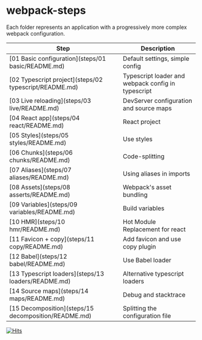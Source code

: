 # webpack-steps

Each folder represents an application with a progressively more complex webpack configuration.  

Step | Description
-|-
[01 Basic configuration](steps/01 basic/README.md) | Default settings, simple config
[02 Typescript project](steps/02 typescript/README.md) | Typescript loader and webpack config in typescript
[03 Live reloading](steps/03 live/README.md) | DevServer configuration and source maps
[04 React app](steps/04 react/README.md) | React project
[05 Styles](steps/05 styles/README.md) | Use styles
[06 Chunks](steps/06 chunks/README.md) | Code-splitting
[07 Aliases](steps/07 aliases/README.md) | Using aliases in imports
[08 Assets](steps/08 asserts/README.md) | Webpack's asset bundling
[09 Variables](steps/09 variables/README.md) | Build variables
[10 HMR](steps/10 hmr/README.md) | Hot Module Replacement for react
[11 Favicon + copy](steps/11 copy/README.md) | Add favicon and use copy plugin
[12 Babel](steps/12 babel/README.md) | Use Babel loader
[13 Typescript loaders](steps/13 loaders/README.md) | Alternative typescript loaders
[14 Source maps](steps/14 maps/README.md) | Debug and stacktrace
[15 Decomposition](steps/15 decomposition/README.md) | Splitting the configuration file

[![Hits](https://hits.seeyoufarm.com/api/count/incr/badge.svg?url=https%3A%2F%2Fgithub.com%2Fmiptleha%2Fwebpack-steps&count_bg=%230C7DBD&title_bg=%23555555&icon=&icon_color=%23E7E7E7&title=hits&edge_flat=false)](https://hits.seeyoufarm.com)

